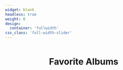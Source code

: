 ```yaml
---
widget: blank
headless: true
weight: 0
design:
  container: 'fullwidth'
css_class: 'full-width-slider'
---
```

<div style="width: 100%; overflow: hidden;">
<h1 style="text-align: center;">Favorite Albums</h1>

<!-- Link Swiper's CSS -->
<link
  rel="stylesheet"
  href="https://unpkg.com/swiper/swiper-bundle.min.css"
/>

<style>
.swiper-container {
  width: 100%;
  height: 50vh; /* Default height for larger screens */
  --swiper-navigation-color: #34495e; /* Set arrow color to theme's menu text color */
  --swiper-pagination-color: #34495e; /* Set pagination color to theme's menu text color */
}

/* 모바일 */
@media (max-width: 768px) {
  .swiper-container {
    height: 35vh;
    width: auto;
    margin-left: 30px;
    margin-right: 30px;
  }
}

.swiper-slide {
  text-align: center;
  font-size: 18px;
  background: #fff;

  /* Center slide text vertically */
  display: -webkit-box;
  display: -ms-flexbox;
  display: -webkit-flex;
  display: flex;
  -webkit-box-pack: center;
  -ms-flex-pack: center;
  -webkit-justify-content: center;
  justify-content: center;
  -webkit-box-align: center;
  -ms-flex-align: center;
  -webkit-align-items: center;
  align-items: center;
}
</style>

<!-- Swiper -->
<div class="swiper-container">
  <div class="swiper-wrapper">
    <!-- Slides -->
    <div class="swiper-slide" style="background-image:url('/ilmatic.png'); background-size: cover; background-position: center;"></div>
    <div class="swiper-slide" style="background-image:url('/이방인.png'); background-size: cover; background-position: center;"></div>
    <div class="swiper-slide" style="background-image:url('/damn.png'); background-size: cover; background-position: center;"></div>
    <div class="swiper-slide" style="background-image:url('/에넥도트.png'); background-size: cover; background-position: center;"></div>
    <div class="swiper-slide" style="background-image:url('/디카프리오.jpg'); background-size: cover; background-position: center;"></div>
    <div class="swiper-slide" style="background-image:url('/tpab.jpg'); background-size: cover; background-position: center;"></div>
  </div>
  <!-- Add Pagination -->
  <div class="swiper-pagination"></div>
  <!-- Add Navigation -->
  <div class="swiper-button-next"></div>
  <div class="swiper-button-prev"></div>
</div>

<!-- Swiper JS -->
<script src="https://unpkg.com/swiper/swiper-bundle.min.js"></script>

<!-- Initialize Swiper -->
<script>
  var swiper = new Swiper('.swiper-container', {
    observer: true,
    observeParents: true,
    loop: true,
    initialSlide: 1, // Start on the second slide
    slidesPerView: 1,
    spaceBetween: 10,
    centeredSlides: true,
    pagination: {
      el: '.swiper-pagination',
      clickable: true,
    },
    navigation: {
      nextEl: '.swiper-button-next',
      prevEl: '.swiper-button-prev',
    },
    autoplay: {
      delay: 1500,
    },
  });
</script>
</div>
